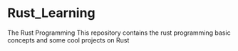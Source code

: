 # Rust_Learning
The Rust Programming
This repository contains the rust programming basic concepts and some cool projects on Rust
